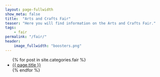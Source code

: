 ```yaml
---
layout: page-fullwidth
show_meta: false
title:  "Arts and Crafts Fair"
teaser: "Here you will find information on the Arts and Crafts Fair."
tags:
    - fair
permalink: "/fair/"
header:
    image_fullwidth: "boosters.png"
---
```

<ul>
    {% for post in site.categories.fair %}
    <li><a href="{{ site.url }}{{ page.url }}">{{ page.title }}</a></li>
    {% endfor %}
</ul>
